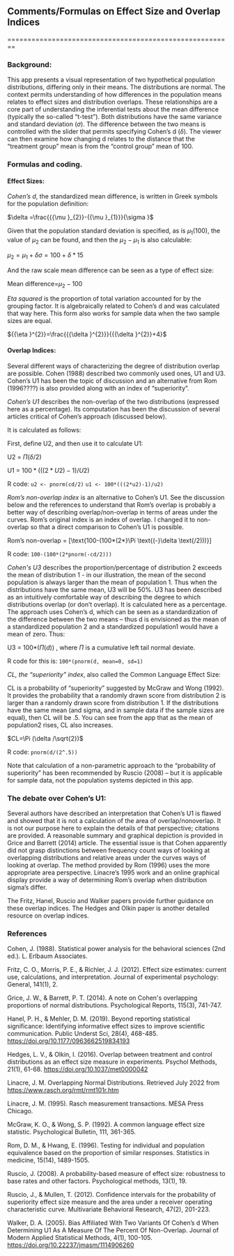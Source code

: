 <script type="text/javascript" async
src="https://cdnjs.cloudflare.com/ajax/libs/mathjax/2.7.1/MathJax.js?config=TeX-MML-AM_CHTML
"></script>

## Comments/Formulas on Effect Size and Overlap Indices
========================================================

### **Background**:

This app presents a visual representation of two hypothetical population distributions, differing only in their means.  The distributions are normal.  The context permits understanding of how differences in the population means relates to effect sizes and distribution overlaps.  These relationships are a core part of understanding the inferential tests about the mean difference (typically the so-called “t-test”).  Both distributions have the same variance and standard deviation ($\sigma$).  The difference between the two means is controlled with the slider that permits specifying Cohen’s d ($\delta$).  The viewer can then examine how changing d relates to the distance that the “treatment group” mean is from the “control group” mean of 100.

### **Formulas and coding**.

#### **Effect Sizes**:

*Cohen’s d*, the standardized mean difference, is written in Greek symbols for the population definition:

$\delta =\frac{{{\mu }_{2}}-{{\mu }_{1}}}{\sigma }$ 

Given that the population standard deviation is specified, as is ${{\mu }_{1}}$(100), the value of ${{\mu }_{2}}$ can be found, and then the ${{\mu }_{2}}-{{\mu }_{1}}$ is also calculable:

${{\mu }_{2}}={{\mu }_{1}}+\delta \sigma =100+\delta *15$ 

And the raw scale mean difference can be seen as a type of effect size:

Mean difference=${{\mu }_{2}}-100$ 

*Eta squared* is the proportion of total variation accounted for by the grouping factor.  It is algebraically related to Cohen’s d and was calculated that way here.  This form also works for sample data when the two sample sizes are equal.

${{\eta }^{2}}=\frac{{{\delta }^{2}}}{{{\delta }^{2}}+4}$


#### **Overlap Indices**:

Several different ways of characterizing the degree of distribution overlap are possible.  Cohen (1988) described two commonly used ones, U1 and U3.  Cohen’s U1 has been the topic of discussion and an alternative from Rom (1996????) is also provided along with an index of “superiority”.

*Cohen’s U1* describes the non-overlap of the two distributions (expressed here as a percentage).  Its computation has been the discussion of several articles critical of Cohen’s approach (discussed below).  

It is calculated as follows:

First, define U2, and then use it to calculate U1:

U2 =  $\Pi (\delta /2)$

U1 = $100*(((2*U2)-1)/U2)$

R code:
   `u2 <- pnorm(cd/2)`
  `u1 <- 100*(((2*u2)-1)/u2)`

*Rom’s non-overlap index* is an alternative to Cohen’s U1.  See the discussion below and the references to understand that Rom’s overlap is probably a better way of describing overlap/non-overlap in terms of areas under the curves.  Rom’s original index is an index of overlap.  I changed it to non-overlap so that a direct comparison to Cohen’s U1 is possible.

Rom’s non-overlap = \[\text{100-(100*(2*}\Pi \text{(-}\delta \text{/2)))}\] 

R code:  `100-(100*(2*pnorm(-cd/2)))`

*Cohen's U3* describes the proportion/percentage of distribution 2 exceeds the mean of distribution 1 - in our illustration, the mean of the second population is always larger than the mean of population 1.  Thus when the distributions have the same mean, U3 will be 50%.  U3 has been described as an intuitively comfortable way of describing the degree to which distributions overlap (or don’t overlap).   It is calculated here as a percentage.  The approach uses Cohen’s d, which can be seen as a standardization of the difference between the two means – thus d is envisioned as the mean of a standardized population 2 and a standardized population1 would have a mean of zero.  Thus:

U3 = 100*($\Pi (d)$) , where $\Pi$ is a cumulative left tail normal deviate.

R code for this is:  `100*(pnorm(d, mean=0, sd=1)`

*CL, the “superiority” index*, also called the Common Language Effect Size:

CL is a probability of “superiority” suggested by McGraw and Wong (1992). It provides the probability that a randomly drawn score from distribution 2 is larger than a randomly drawn score from distribution 1.  If the distributions have the same mean (and sigma, and in sample data if the sample sizes are equal), then CL will be .5.  You can see from the app that as the mean of population2 rises, CL also increases.

$CL=\Pi (\delta /\sqrt{2})$

R code:  `pnorm(d/(2^.5))`

Note that calculation of a non-parametric approach to the “probability of superiority” has been recommended by Ruscio (2008) – but it is applicable for sample data, not the population systems depicted in this app.

### **The debate over Cohen’s U1**:

Several authors have described an interpretation that Cohen’s U1 is flawed and showed that it is not a calculation of the area of overlap/nonoverlap.  It is not our purpose here to explain the details of that perspective; citations are provided.  A reasonable summary and graphical depiction is provided in Grice and Barrett (2014) article.  The essential issue is that Cohen apparently did not grasp distinctions between frequency count ways of looking at overlapping distributions and relative areas under the curves ways of looking at overlap.  The method provided by Rom (1996) uses the more appropriate area perspective.  Linacre’s 1995 work and an online graphical display provide a way of determining Rom’s overlap when distribution sigma’s differ.

The Fritz, Hanel, Ruscio and Walker papers provide further guidance on these overlap indices.  The Hedges and Olkin paper is another detailed resource on overlap indices.

### **References**

Cohen, J. (1988). Statistical power analysis for the behavioral sciences (2nd ed.). L. Erlbaum Associates. 

Fritz, C. O., Morris, P. E., & Richler, J. J. (2012). Effect size estimates: current use, calculations, and interpretation. Journal of experimental psychology: General, 141(1), 2. 

Grice, J. W., & Barrett, P. T. (2014). A note on Cohen's overlapping proportions of normal distributions. Psychological Reports, 115(3), 741-747. 

Hanel, P. H., & Mehler, D. M. (2019). Beyond reporting statistical significance: Identifying informative effect sizes to improve scientific communication. Public Underst Sci, 28(4), 468-485. https://doi.org/10.1177/0963662519834193 

Hedges, L. V., & Olkin, I. (2016). Overlap between treatment and control distributions as an effect size measure in experiments. Psychol Methods, 21(1), 61-68. https://doi.org/10.1037/met0000042 

Linacre, J. M. Overlapping Normal Distributions. Retrieved July 2022 from https://www.rasch.org/rmt/rmt101r.htm 

Linacre, J. M. (1995). Rasch measurement transactions. MESA Press Chicago. 

McGraw, K. O., & Wong, S. P. (1992). A common language effect size statistic. Psychological Bulletin, 111, 361-365. 

Rom, D. M., & Hwang, E. (1996). Testing for individual and population equivalence based on the proportion of similar responses. Statistics in medicine, 15(14), 1489-1505. 

Ruscio, J. (2008). A probability-based measure of effect size: robustness to base rates and other factors. Psychological methods, 13(1), 19. 

Ruscio, J., & Mullen, T. (2012). Confidence intervals for the probability of superiority effect size measure and the area under a receiver operating characteristic curve. Multivariate Behavioral Research, 47(2), 201-223. 

Walker, D. A. (2005). Bias Affiliated With Two Variants Of Cohen’s d When Determining U1 As A Measure Of The Percent Of Non-Overlap. Journal of Modern Applied Statistical Methods, 4(1), 100-105. https://doi.org/10.22237/jmasm/1114906260 

